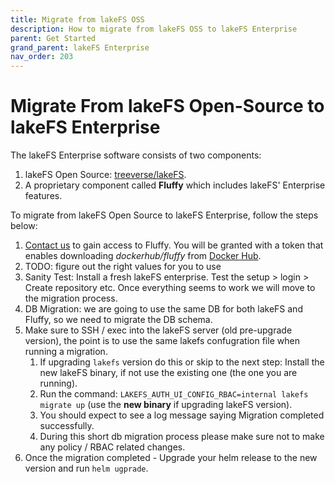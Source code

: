 ```yaml
---
title: Migrate from lakeFS OSS
description: How to migrate from lakeFS OSS to lakeFS Enterprise
parent: Get Started
grand_parent: lakeFS Enterprise
nav_order: 203
---
```


# Migrate From lakeFS Open-Source to lakeFS Enterprise

The lakeFS Enterprise software consists of two components:
1. lakeFS Open Source: [treeverse/lakeFS](https://hub.docker.com/r/treeverse/lakefs).
2. A proprietary component called **Fluffy** which includes lakeFS' Enterprise features.

To migrate from lakeFS Open Source to lakeFS Enterprise, follow the steps below:

1. [Contact us](https://lakefs.io/contact-sales/) to gain access to Fluffy. You will be granted with a token that enables downloading *dockerhub/fluffy* from [Docker Hub](https://hub.docker.com/u/treeverse).
1. TODO: figure out the right values for you to use
1. Sanity Test: Install a fresh lakeFS enterprise. Test the setup > login > Create repository etc. Once everything seems to work we will move to the migration process.
1. DB Migration: we are going to use the same DB for both lakeFS and Fluffy, so we need to migrate the DB schema.
1. Make sure to SSH / exec into the lakeFS server (old pre-upgrade version), the point is to use the same lakefs confugration file when running a migration.
   1. If upgrading `lakefs` version do this or skip to the next step: Install the new lakeFS binary, if not use the existing one (the one you are running).
   1. Run the command: `LAKEFS_AUTH_UI_CONFIG_RBAC=internal lakefs migrate up` (use the **new binary** if upgrading lakeFS version).
   1. You should expect to see a log message saying Migration completed successfully.
   1. During this short db migration process please make sure not to make any policy / RBAC related changes.
1. Once the migration completed - Upgrade your helm release to the new version and run `helm ugprade`.

